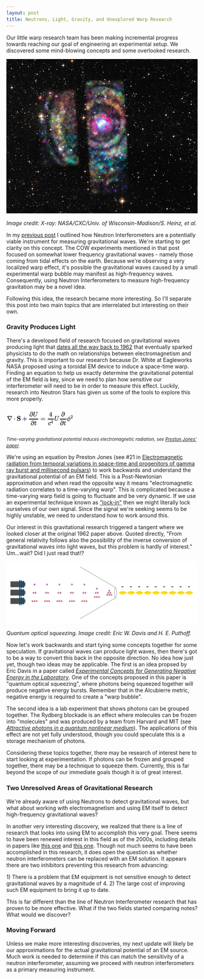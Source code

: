 ```yaml
---
layout: post
title: Neutrons, Light, Gravity, and Unexplored Warp Research
---
```


Our little warp research team has been making incremental progress towards reaching our goal of engineering an experimental setup. We discovered some mind-blowing concepts and some overlooked research.

<img src="/uploads/binaryneutronsystem.jpg" alt="X-ray rings from a Binary Neutron Star captured by Chandra X-ray Observatory" />

<em>Image credit: X-ray: NASA/CXC/Univ. of Wisconsin-Madison/S. Heinz, et al.</em>

In my <a href="http://crockpotveggies.com/2015/06/12/whats-missed-nasa-warp-research.html">previous post</a> I outlined how Neutron Interferometers are a potentially viable instrument for measuring gravitational waves. We're starting to get clarity on this concept. The COW experiments mentioned in that post focused on somewhat lower frequency gravitational waves - namely those coming from tidal effects on the earth. Because we're observing a very localized warp effect, it's possible the gravitational waves caused by a small experimental warp bubble may manifest as high-frequency waves. Consequently, using Neutron Interferometers to measure high-frequency gravitation may be a novel idea.

Following this idea, the research became more interesting. So I'll separate this post into two main topics that are interrelated but interesting on their own.

<h3>Gravity Produces Light</h3>

There's a developed field of research focused on gravitational waves producing light that <a href="http://www.jetp.ac.ru/cgi-bin/dn/e_014_01_0084.pdf" target="_blank">dates all the way back to 1962</a> that eventually sparked physicists to do the math on relationships between electromagnetism and gravity. This is important to our research because Dr. White at Eagleworks NASA proposed using a toroidal EM device to induce a space-time warp. Finding an equation to help us exactly determine the gravitational potential of the EM field is key, since we need to plan how sensitive our interferometer will need to be in order to measure this effect. Luckily, research into Neutron Stars has given us some of the tools to explore this more properly.

<img src="/uploads/equation_timevaryinggravitationalpotential.png" alt="Time-varying Gravitational Potential" />

<em><small>Time-varying gravitational potential induces electromagnetic radiation, see <a href="http://arxiv.org/pdf/gr-qc/0606102.pdf" target="_blank">Preston Jones' paper</a>.</small></em>

We're using an equation by Preston Jones (see #21 in <a href="http://arxiv.org/pdf/gr-qc/0606102.pdf" target="_blank">Electromagnetic radiation from temporal variations in space-time and progenitors of gamma ray burst and millisecond pulsars</a>) to work backwards and understand the gravitational potential of an EM field. This is a Post-Newtonian approximation and when read the opposite way it means "electromagnetic radiation correlates to a time-varying warp". This is complicated because a time-varying warp field is going to fluctuate and be very dynamic. If we use an experimental technique known as <a href="https://en.wikipedia.org/wiki/Lock-in_amplifier" target="_blank">"lock-in"</a> then we might literally lock ourselves of our own signal. Since the signal we're seeking seems to be highly unstable, we need to understand how to work around this.

Our interest in this gravitational research triggered a tangent where we looked closer at the original 1962 paper above. Quoted directly, "From general relativity follows also the possibility of the inverse conversion of gravitational waves into light waves, but this problem is hardly of interest." Um...wait? Did I just read that!?

<img src="/uploads/lightsqueezing.png" alt="Negative Energy Bursts Generated from Quantum Optical Squeezing" />

<em>Quantum optical squeezing. Image credit: Eric W. Davis and H. E. Puthoff.</em>

Now let's work backwards and start tying some concepts together for some speculation. If gravitational waves can produce light waves, then there's got to be a way to convert this back in the opposite direction. No idea how just yet, though two ideas may be applicable. The first is an idea propsed by Eric Davis in a paper called <i><a href="http://www.earthtech.org/publications/davis_STAIF_conference_1.pdf" target="_blank">Experimental Concepts for Generating Negative Energy in the Laboratory</a></i>. One of the concepts proposed in this paper is "quantum optical squeezing", where photons being squeezed together will produce negative energy bursts. Remember that in the Alcubierre metric, negative energy is required to create a "warp bubble".

The second idea is a lab experiment that shows photons can be grouped together. The Rydberg blockade is an effect where molecules can be frozen into "molecules" and was produced by a team from Harvard and MIT (see <i><a href="http://www.nature.com/nature/journal/v502/n7469/full/nature12512.html" target="_blank">Attractive photons in a quantum nonlinear medium</a></i>). The applications of this effect are not yet fully understood, though you could speculate this is a storage mechanism of photons.

Considering these topics together, there may be research of interest here to start looking at experimentation. If photons can be frozen and grouped together, there may be a technique to squeeze them. Currently, this is far beyond the scope of our immediate goals though it is of great interest.

<h3>Two Unresolved Areas of Gravitational Research</h3>

We're already aware of using Neutrons to detect gravitational waves, but what about working with electromagnetism and using EM itself to detect high-frequency gravitational waves? 

In another very interesting discovery, we realized that there is a line of research that looks into using EM to accomplish this very goal. There seems to have been renewed interest in this field as of the 2000s, including details in papers like <a href="http://arxiv.org/pdf/gr-qc/0306013v1.pdf" target="_blank">this one</a> and <a href="http://arxiv.org/pdf/gr-qc/0308079.pdf" target="_blank">this one</a>. Though not much seems to have been accomplished in this research, it does open the question as whether neutron interferometers can be replaced with an EM solution. It appears there are two inhibitors preventing this research from advancing: 

<div class="well">
1) There is a problem that EM equipment is not sensitive enough to detect gravitational waves by a magnitude of 4. 
2) The large cost of improving such EM equipment to bring it up to date.
</div>

This is far different than the line of Neutron Interferometer research that has proven to be more effective. What if the two fields started comparing notes? What would we discover?

<h3>Moving Forward</h3>

Unless we make more interesting discoveries, my next update will likely be our approximations for the actual gravitational potential of an EM source. Much work is needed to determine if this can match the sensitivity of a neutron interferometer, assuming we proceed with neutron interferometers as a primary measuring instrument.

